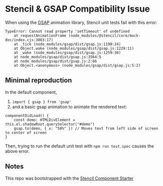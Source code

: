 # Stencil & GSAP Compatibility Issue

When using the [GSAP](https://github.com/greensock/GSAP) animation library, Stencil unit tests fail with this error:

```
TypeError: Cannot read property 'setTimeout' of undefined
    at requestAnimationFrame (node_modules/@stencil/core/mock-doc/index.cjs:3803:17)
    at _tick (node_modules/gsap/dist/gsap.js:1190:24)
    at Object.wake (node_modules/gsap/dist/gsap.js:1229:11)
    at _wake (node_modules/gsap/dist/gsap.js:1259:38)
    at node_modules/gsap/dist/gsap.js:3564:5
    at node_modules/gsap/dist/gsap.js:2:66
    at Object.<anonymous> (node_modules/gsap/dist/gsap.js:5:2)
```

## Minimal reproduction

In the default component,
1. `import { gsap } from 'gsap'`
2. and a basic gsap animation to animate the rendered text:

```
componentDidLoad() {
    const demo: HTMLDivElement = this.el.shadowRoot.querySelector("#demo")
    gsap.to(demo, { x: "50%" }) // Moves text from left side of screen to center of screen
}
```

Then, trying to run the default unit test with `npm run test.spec` causes the above error.

## Notes

This repo was bootstrapped with the [Stencil Component Starter](https://github.com/ionic-team/stencil-component-starter)